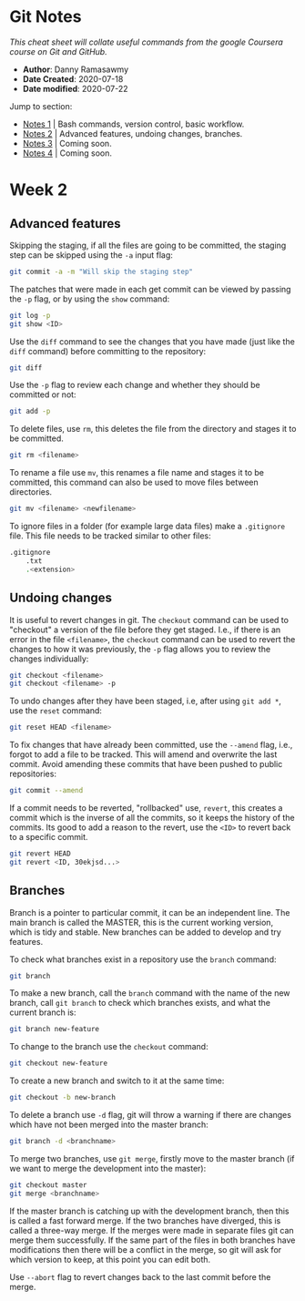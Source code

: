# Git Notes
*This cheat sheet will collate useful commands from the google Coursera course on Git and GitHub.*

- **Author**: Danny Ramasawmy
- **Date Created**: 2020-07-18
- **Date modified**: 2020-07-22

Jump to section:
- [Notes 1](./git_notes.md) | Bash commands, version control, basic workflow.
- [Notes 2](./git_notes_2.md) | Advanced features, undoing changes, branches.
- [Notes 3](./git_notes_3.md) | Coming soon.
- [Notes 4](./git_notes_4.md) | Coming soon.


# Week 2

## Advanced features
Skipping the staging, if all the files are going to be committed, the staging step can be skipped using the `-a` input flag:
```bash
git commit -a -m "Will skip the staging step"
```

The patches that were made in each get commit can be viewed by passing the `-p` flag, or by using the `show` command:
```bash
git log -p
git show <ID>
```

Use the `diff` command to see the changes that you have made (just like the `diff` command) before committing to the repository:
```bash
git diff
``` 

Use the `-p` flag to review each change and whether they should be committed or not:
```bash
git add -p
```

To delete files, use `rm`, this deletes the file from the directory and stages it to be committed.
```bash
git rm <filename>
```

To rename a file use `mv`, this renames a file name and stages it to be committed, this command can also be used to move files between directories.
```bash
git mv <filename> <newfilename>
```

To ignore files in a folder (for example large data files) make a `.gitignore` file. This file needs to be tracked similar to other files:
```bash
.gitignore
    .txt
    .<extension>
```

## Undoing changes
It is useful to revert changes in git. The `checkout` command can be used to "checkout" a version of the file before they get staged. I.e., if there is an error in the file `<filename>`, the `checkout` command can be used to revert the changes to how it was previously, the `-p` flag allows you to review the changes individually:
```bash
git checkout <filename>
git checkout <filename> -p
```

To undo changes after they have been staged, i.e, after using `git add *`, use the `reset` command:
```bash
git reset HEAD <filename>
```

To fix changes that have already been committed, use the `--amend` flag, i.e., forgot to add a file to be tracked. This will amend and overwrite the last commit. Avoid amending these commits that have been pushed to public repositories:
```bash
git commit --amend
```

If a commit needs to be reverted, "rollbacked" use, `revert`, this creates a commit which is the inverse of all the commits, so it keeps the history of the commits. Its good to add a reason to the revert, use the `<ID>` to revert back to a specific commit.
```bash
git revert HEAD
git revert <ID, 30ekjsd...>
```

## Branches 
Branch is a pointer to particular commit, it can be an independent line. The main branch is called the MASTER, this is the current working version, which is tidy and stable. New branches can be added to develop and try features.

To check what branches exist in a repository use the `branch` command:
```bash
git branch
```

To make a new branch, call the `branch` command with the name of the new branch, call `git branch` to check which branches exists, and what the current branch is:
```bash
git branch new-feature
```

To change to the branch use the `checkout` command:
```bash
git checkout new-feature
```

To create a new branch and switch to it at the same time:
```bash
git checkout -b new-branch
```

To delete a branch use `-d` flag, git will throw a warning if there are changes which have not been merged into the master branch:
```bash
git branch -d <branchname>
```

To merge two branches, use `git merge`, firstly move to the master branch (if we want to merge the development into the master):
```bash
git checkout master
git merge <branchname>
```

If the master branch is catching up with the development branch, then this is called a fast forward merge. If the two branches have diverged, this is called a three-way merge. If the merges were made in separate files git can merge them successfully. If the same part of the files in both branches have modifications then there will be a conflict in the merge, so git will ask for which version to keep, at this point you can edit both.

Use `--abort` flag to revert changes back to the last commit before the merge.
